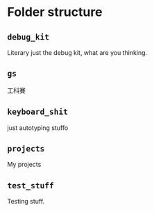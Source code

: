 # Folder structure
## `debug_kit`
Literary just the debug kit, what are you thinking.
## `gs`
工科賽
## `keyboard_shit`
just autotyping stuffo
## `projects`
My projects
## `test_stuff`
Testing stuff.
